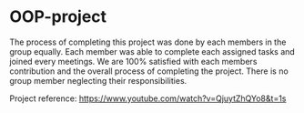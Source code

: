 # OOP-project

The process of completing this project was done by each members in the group equally. 
Each member was able to complete each assigned tasks and joined every meetings.
We are 100% satisfied with each members contribution and the overall process of completing the project.
There is no group member neglecting their responsibilities.

Project reference:
https://www.youtube.com/watch?v=QjuytZhQYo8&t=1s
